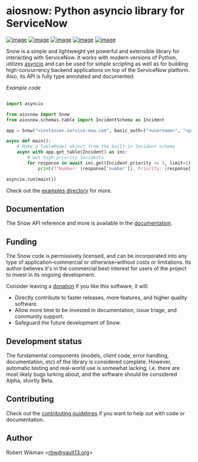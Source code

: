 # aiosnow: Python asyncio library for ServiceNow

[![image](https://badgen.net/pypi/v/aiosnow)](https://pypi.org/project/aiosnow)
[![image](https://badgen.net/badge/python/3.7+?color=purple)](https://pypi.org/project/aiosnow)
[![image](https://badgen.net/travis/rbw/aiosnow)](https://travis-ci.org/rbw/aiosnow)
[![image](https://badgen.net/pypi/license/aiosnow)](https://raw.githubusercontent.com/rbw/aiosnow/master/LICENSE)
[![image](https://pepy.tech/badge/aiosnow/month)](https://pepy.tech/project/aiosnow)


Snow is a simple and lightweight yet powerful and extensible library for interacting with ServiceNow. It works
with modern versions of Python, utilizes [asyncio](https://docs.python.org/3/library/asyncio.html) and
can be used for simple scripting as well as for building high-concurrency backend applications on top of the ServiceNow platform.
Also, its API is fully type annotated and documented.

*Example code*
```python

import asyncio

from aiosnow import Snow
from aiosnow.schemas.table import IncidentSchema as Incident

app = Snow("<instance>.service-now.com", basic_auth=("<username>", "<password>"))

async def main():
    # Make a TableModel object from the built-in Incident schema
    async with app.get_table(Incident) as inc:
        # Get high-priority incidents
        for response in await inc.get(Incident.priority <= 3, limit=5):
            print(f"Number: {response['number']}, Priority: {response['priority'].text}")

asyncio.run(main())

```

Check out the [examples directory](examples) for more.

Documentation
---

The Snow API reference and more is available in the [documentation](https://aiosnow.readthedocs.io/en/latest).


Funding
-------

The Snow code is permissively licensed, and can be incorporated into any type of application–commercial or otherwise–without costs or limitations.
Its author believes it's in the commercial best-interest for users of the project to invest in its ongoing development.

Consider leaving a [donation](https://paypal.vault13.org) if you like this software, it will:

- Directly contribute to faster releases, more features, and higher quality software.
- Allow more time to be invested in documentation, issue triage, and community support.
- Safeguard the future development of Snow.

Development status
---

The fundamental components (models, client code, error handling, documentation, etc) of the library is considered complete.
However, automatic testing and real-world use is somewhat lacking, i.e. there are most likely bugs lurking about,
and the software should be considered Alpha, shortly Beta.

Contributing
---

Check out the [contributing guidelines](CONTRIBUTING.md) if you want to help out with code or documentation.


Author
------

Robert Wikman \<rbw@vault13.org\>

